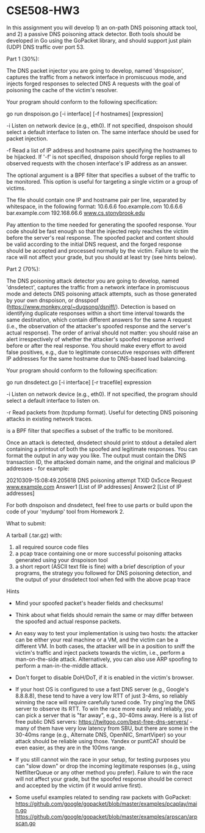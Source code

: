 # CSE508-HW3
In this assignment you will develop 1) an on-path DNS poisoning attack tool,
and 2) a passive DNS poisoning attack detector. Both tools should be developed
in Go using the GoPacket library, and should support just plain (UDP) DNS
traffic over port 53.


Part 1 (30%):

The DNS packet injector you are going to develop, named 'dnspoison', captures
the traffic from a network interface in promiscuous mode, and injects forged
responses to selected DNS A requests with the goal of poisoning the cache of
the victim's resolver.

Your program should conform to the following specification:

go run dnspoison.go [-i interface] [-f hostnames] [expression]

-i  Listen on network device <interface> (e.g., eth0). If not specified,
    dnspoison should select a default interface to listen on. The same
    interface should be used for packet injection.

-f  Read a list of IP address and hostname pairs specifying the hostnames to
    be hijacked. If '-f' is not specified, dnspoison should forge replies to
    all observed requests with the chosen interface's IP address as an answer.

The optional <expression> argument is a BPF filter that specifies a subset of
the traffic to be monitored. This option is useful for targeting a single
victim or a group of victims.

The <hostnames> file should contain one IP and hostname pair per line,
separated by whitespace, in the following format:
10.6.6.6      foo.example.com
10.6.6.6      bar.example.com
192.168.66.6  www.cs.stonybrook.edu

Pay attention to the time needed for generating the spoofed response. Your
code should be fast enough so that the injected reply reaches the victim
before the server's real response. The spoofed packet and content should be
valid according to the initial DNS request, and the forged response should be
accepted and processed normally by the victim. Failure to win the race will
not affect your grade, but you should at least try (see hints below).


Part 2 (70%):

The DNS poisoning attack detector you are going to develop, named 'dnsdetect',
captures the traffic from a network interface in promiscuous mode and detects
DNS poisoning attack attempts, such as those generated by your own dnspoison,
or dnsspoof (https://www.monkey.org/~dugsong/dsniff/). Detection is based on
identifying duplicate responses within a short time interval towards the same
destination, which contain different answers for the same A request (i.e., the
observation of the attacker's spoofed response and the server's actual
response). The order of arrival should not matter: you should raise an alert
irrespectively of whether the attacker's spoofed response arrived before or
after the real response. You should make every effort to avoid false
positives, e.g., due to legitimate consecutive responses with different IP
addresses for the same hostname due to DNS-based load balancing.

Your program should conform to the following specification:

go run dnsdetect.go [-i interface] [-r tracefile] expression

-i  Listen on network device <interface> (e.g., eth0). If not specified,
    the program should select a default interface to listen on.

-r  Read packets from <tracefile> (tcpdump format). Useful for detecting
    DNS poisoning attacks in existing network traces.

<expression> is a BPF filter that specifies a subset of the traffic to be
monitored.

Once an attack is detected, dnsdetect should print to stdout a detailed alert
containing a printout of both the spoofed and legitimate responses. You can
format the output in any way you like. The output must contain the DNS
transaction ID, the attacked domain name, and the original and malicious IP
addresses - for example:

20210309-15:08:49.205618  DNS poisoning attempt 
TXID 0x5cce Request www.example.com
Answer1 [List of IP addresses]
Answer2 [List of IP addresses]

For both dnspoison and dnsdetect, feel free to use parts or build upon the
code of your 'mydump' tool from Homework 2.


What to submit:

A tarball (.tar.gz) with:
1) all required source code files
2) a pcap trace containing one or more successful poisoning attacks generated
   using your dnspoison tool
3) a short report (ASCII text file is fine) with a brief description of your
   programs, the strategy you followed for DNS poisoning detection, and the
   output of your dnsdetect tool when fed with the above pcap trace


Hints

- Mind your spoofed packet's header fields and checksums!

- Think about what fields should remain the same or may differ between the
  spoofed and actual response packets.

- An easy way to test your implementation is using two hosts: the attacker can
  be either your real machine or a VM, and the victim can be a different VM.
  In both cases, the attacker will be in a position to sniff the victim's
  traffic and inject packets towards the victim, i.e., perform a
  man-on-the-side attack. Alternatively, you can also use ARP spoofing to
  perform a man-in-the-middle attack.

- Don't forget to disable DoH/DoT, if it is enabled in the victim's browser.

- If your host OS is configured to use a fast DNS server (e.g., Google's
  8.8.8.8), these tend to have a very low RTT of just 3-4ms, so reliably
  winning the race will require carefully tuned code. Try ping'ing the DNS
  server to observe its RTT. To win the race more easily and reliably, you can
  pick a server that is "far away", e.g., 30-40ms away. Here is a list of free
  public DNS servers: https://twitgoo.com/best-free-dns-servers/ - many of
  them have very low latency from SBU, but there are some in the 30-40ms range
  (e.g., Alternate DNS, OpenNIC, SmartViper) so your attack should be reliable
  using those. Yandex or puntCAT should be even easier, as they are in the
  100ms range.

- If you still cannot win the race in your setup, for testing purposes you can
  "slow down" or drop the incoming legitimate responses (e.g., using
  NetfilterQueue or any other method you prefer). Failure to win the race will
  not affect your grade, but the spoofed response should be correct and
  accepted by the victim (if it would arrive first).

- Some useful examples related to sending raw packets with GoPacket:
  https://github.com/google/gopacket/blob/master/examples/pcaplay/main.go
  https://github.com/google/gopacket/blob/master/examples/arpscan/arpscan.go
